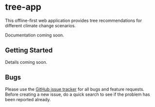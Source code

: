 # tree-app

This offline-first web application provides tree recommendations for different climate change scenarios.

Documentation coming soon.

## Getting Started

Details coming soon.

## Bugs

Please use the [GitHub issue tracker](https://github.com/geops/tree-app/issues) for all bugs and feature requests. Before creating a new issue, do a quick search to see if the problem has been reported already.
